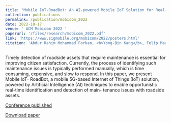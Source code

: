 ```yaml
---
title: "Mobile IoT-RoadBot: An AI-powered Mobile IoT Solution for Real-Time Roadside Asset Management (2022)"
collection: publications
permalink: /publication/mobicom_2022
date: 2022-10-17
venue: ' ACM Mobicom 2022 '
paperurl: '/files/research/mobicom_2022.pdf'
link: 'https://www.sigmobile.org/mobicom/2022/posters.html'
citation: 'Abdur Rahim Mohammad Forkan, <b>Yong-Bin Kang</b>, Felip Marti, Shane Joachim, Abhik Banerjee, Josip Karabotic Milovac, Prem Prakash Jayaraman, Chris McCarthy, Hadi Ghaderi, Dimitrios Georgakopolous. "Mobile IoT-RoadBot: An AI-powered Mobile IoT Solution for Real-Time Roadside Asset Management", The 28th Annual International Conference On Mobile Computing And Networking (ACM Mobicom 22)'
---
```


Timely detection of roadside assets that require maintenance is essential for improving citizen satisfaction. Currently, the process of identifying such maintenance issues is typically performed manually, which is time consuming, expensive, and slow to respond. In this paper, we present Mobile IoT- RoadBot, a mobile 5G-based Internet of Things (IoT) solution, powered by Artificial Intelligence (AI) techniques to enable opportunistic real-time identification and detection of main- tenance issues with roadside assets. 

[Conference published](https://www.sigmobile.org/mobicom/2022)

[Download paper](/files/research/mobicom_2022.pdf)